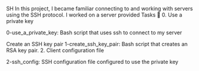 SH In this project, I became familiar connecting to and working with servers using the SSH protocol. I worked on a server provided Tasks 📃 0. Use a private key

0-use_a_private_key: Bash script that uses ssh to connect to my server

Create an SSH key pair
1-create_ssh_key_pair: Bash script that creates an RSA key pair. 2. Client configuration file

2-ssh_config: SSH configuration file configured to use the private key
